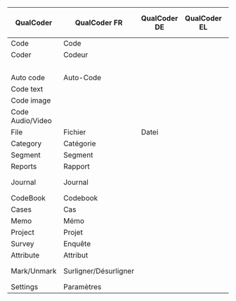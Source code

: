 | QualCoder        | QualCoder FR          | QualCoder DE | QualCoder EL | QualCoder ES | QualCoder It | QualCoder Jp | Taguette     | Taguette FR | Atlas.ti | MaxQDA        | MaxQDA FR       | Nvivo    | QDA Miner (lite) | QDA Miner (lite)FR | Sonal | REFI-QDA |
|------------------|-----------------------|--------------|--------------|--------------|--------------|--------------|--------------|-------------|----------|---------------|-----------------|----------|------------------|--------------------|-------|----------|
| Code             | Code                  |              |              |              |              |              |              |             | Code     | Code          | Code            | Code     | Code             | Code               |       |          |
| Coder            | Codeur                |              |              |              |              |              | Collaborator |             |          | User          | Utilisateur     |          |                  |                    |       |          |
|                  |                       |              |              |              |              |              |              |             |          | Coding        | Codage          |          |                  |                    |       |          |
| Auto code        | Auto-Code             |              |              |              |              |              |              |             |          |               |                 |          |                  |                    |       |          |
| Code text        |                       |              |              |              |              |              |              |             |          |               |                 |          |                  |                    |       |          |
| Code image       |                       |              |              |              |              |              |              |             |          |               |                 |          |                  |                    |       |          |
| Code Audio/Video |                       |              |              |              |              |              |              |             |          |               |                 |          |                  |                    |       |          |
| File             | Fichier               | Datei        |            |              |              |              | Document     | Document    | Document | Document      | Document        | Data     | Document         | Document           |       |          |
| Category         | Catégorie             |              |              |              |              |              | Tag          | Tag         |          |               |                 |          |                  |                    |       |          |
| Segment          | Segment               |              |              |              |              |              |              |             |          | Segment       | Segment         |          |                  |                    |       |          |
| Reports          | Rapport               |              |              |              |              |              |              |             |          | Report        |                 | Report   | Report           | Rapport            |       |          |
| Journal          | Journal               |              |              |              |              |              |              |             |          | Logbook       | Journal de bord | Tagebuch   |                  |                    |       |          |
| CodeBook         | Codebook              |              |              |              |              |              | Codebook     | Codebook    | CodeBook | Codebook      |                 | Codebook | Codebook         |                    |       | Codebook |
| Cases            | Cas                   |              |              |              |              |              |              |             |          |               |                 | Cases    | Cases            | Cas                |       |          |
| Memo             | Mémo                  |              |              |              |              |              |              |             | Memo     | Memo          | Mémo            | Notes    |                  |                    |       |          |
| Project          | Projet                |              |              |              |              |              | Project      |             |          | Project       | Projet          |          | Project          | Projet             |       | Project  |
| Survey           | Enquête               |              |              |              |              |              |              |             | Survey   |               |                 | Survey   |                  |                    |       |          |
| Attribute        | Attribut              |              |              |              |              |              | Tag          | Tag         |          | Variable      | Variable        |          | Variable         | Variable           |       |          |
| Mark/Unmark      | Surligner/Désurligner |              |              |              |              |              | Highlights   | Marque      |          | Coded segment | segments codés  |          | Coded segment    | Marque de code     |       |          |
| Settings         | Paramètres            |              |              |              |              |              | Settings     | Préférences |          |               |                 |          |                  |                    |       |          |